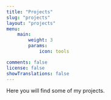 ```yaml
---
title: "Projects"
slug: "projects"
layout: "projects"
menu:
    main:
        weight: 3
        params: 
            icon: tools

comments: false
license: false
showTranslations: false
---
```


Here you will find some of my projects.